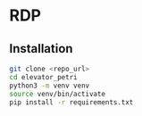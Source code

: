 # RDP

## Installation

```bash
git clone <repo_url>
cd elevator_petri
python3 -m venv venv
source venv/bin/activate
pip install -r requirements.txt